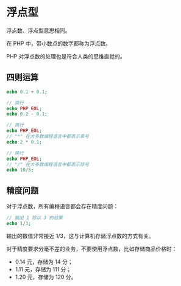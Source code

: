 # 浮点型

浮点数、浮点型意思相同。

在 PHP 中，带小数点的数字都称为浮点数。

PHP 对浮点数的处理也是符合人类的思维直觉的。

## 四则运算

<div class="run"></div>

```php
echo 0.1 + 0.1;

// 换行
echo PHP_EOL;
echo 0.2 - 0.1;

// 换行
echo PHP_EOL;
// "*" 在大多数编程语言中都表示乘号
echo 2 * 0.1;

// 换行
echo PHP_EOL;
// "/" 在大多数编程语言中都表示除号
echo 10/5;
```

## 精度问题

对于浮点数，所有编程语言都会存在精度问题：

<div class="run"></div>

```php
// 输出 1 除以 3 的结果
echo 1/3;
```

输出的数值非常接近 1/3，这与计算机存储浮点数的方式有关。

对于精度要求分毫不差的业务，不要使用浮点数，比如存储商品价格时：

- 0.14 元，存储为 14 分；
- 1.11 元，存储为 111 分；
- 1.20 元，存储为 120 分。
